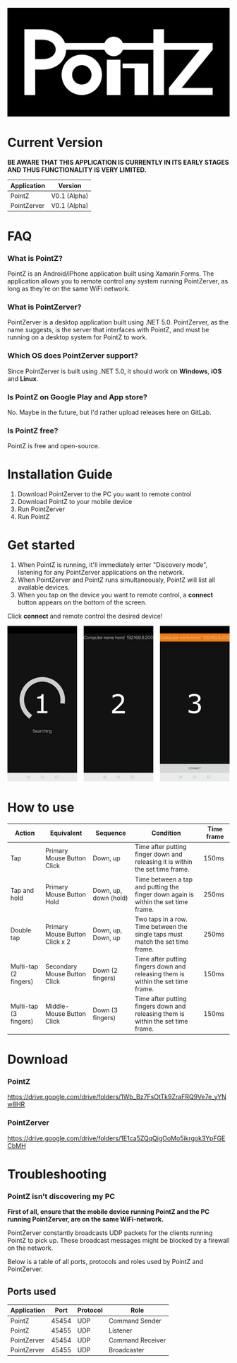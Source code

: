 ![](Graphic/Logo/pz_banner.png)

# Current Version

**BE AWARE THAT THIS APPLICATION IS CURRENTLY IN ITS EARLY STAGES AND THUS FUNCTIONALITY IS VERY LIMITED.**

| Application | Version      |
| ----------- | ------------ |
| PointZ      | V0.1 (Alpha) |
| PointZerver | V0.1 (Alpha) |

# FAQ

### What is PointZ?

PointZ is an Android/iPhone application built using Xamarin.Forms. The application allows you to remote control any system running PointZerver, as long as they're on the same WiFi network.

### What is PointZerver?

PointZerver is a desktop application built using .NET 5.0. PointZerver, as the name suggests, is the server that interfaces with PointZ, and must be running on a desktop system for PointZ to work.

### Which OS does PointZerver support?

Since PointZerver is built using .NET 5.0, it should work on **Windows**, **iOS** and **Linux**.

### Is PointZ on Google Play and App store?

No. Maybe in the future, but I'd rather upload releases here on GitLab.

### Is  PointZ free?

PointZ is free and open-source.

# Installation Guide

1. Download PointZerver to the PC you want to remote control
2. Download PointZ to your mobile device
3. Run PointZerver
4. Run PointZ

# Get started

1. When PointZ is running, it'll immediately enter "Discovery mode", listening for any PointZerver applications on the network. 
2. When PointZerver and PointZ runs simultaneously, PointZ will list all available devices.
3. When you tap on the device you want to remote control, a **connect** button appears on the bottom of the screen.

Click **connect** and remote control the desired device!

![](Graphic/Guide/PointZ/Full.png)

# How to use

| Action                | Equivalent                     | Sequence              | Condition                                                    | Time frame |
| --------------------- | ------------------------------ | --------------------- | ------------------------------------------------------------ | ---------- |
| Tap                   | Primary Mouse Button Click     | Down, up              | Time after putting finger down and releasing it is within the set time frame. | 150ms      |
| Tap and hold          | Primary Mouse Button Hold      | Down, up, down (hold) | Time between a tap and putting the finger down again is within the set time frame. | 250ms      |
| Double tap            | Primary Mouse Button Click x 2 | Down, up, Down, up    | Two taps in a row. Time between the single taps must match the set time frame. | 250ms      |
| Multi-tap (2 fingers) | Secondary Mouse Button Click   | Down (2 fingers)      | Time after putting fingers down and releasing them is within the set time frame. | 150ms      |
| Multi-tap (3 fingers) | Middle-Mouse Button Click      | Down (3 fingers)      | Time after putting fingers down and releasing them is within the set time frame. | 150ms      |

# Download

### PointZ

https://drive.google.com/drive/folders/1Wb_Bz7FsOtTk9ZraFRQ9Ve7e_yYNw8HR

### PointZerver

https://drive.google.com/drive/folders/1E1ca5ZQqQigOoMo5ikrgok3YpFGECbMH

# Troubleshooting

### PointZ isn't discovering my PC

**First of all, ensure that the mobile device running PointZ and the PC running PointZerver, are on the same WiFi-network.**

PointZerver constantly broadcasts UDP packets for the clients running PointZ to pick up. These broadcast messages might be blocked by a firewall on the network.

Below is a table of all ports, protocols and roles used by PointZ and PointZerver.

## Ports used

| Application | Port     | Protocol | Role             |
| ----------- | ----- | -------- | ---------------- |
| PointZ      | 45454 | UDP      | Command Sender   |
| PointZ      | 45455 | UDP      | Listener         |
| PointZerver | 45454 | UDP      | Command Receiver |
| PointZerver | 45455 | UDP      | Broadcaster      |

